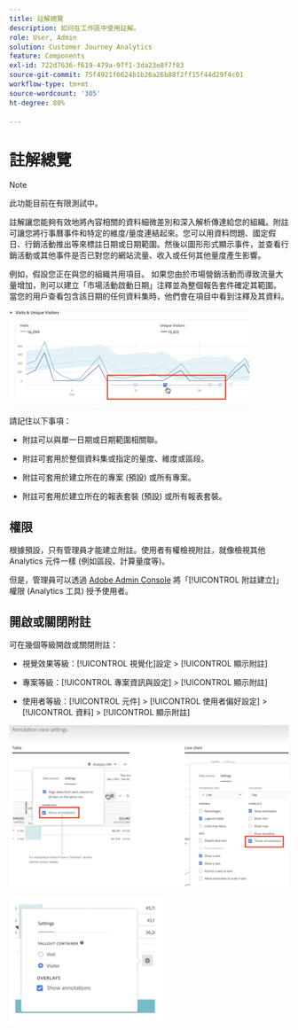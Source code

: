 ```yaml
---
title: 註解總覽
description: 如何在工作區中使用註解。
role: User, Admin
solution: Customer Journey Analytics
feature: Components
exl-id: 722d7636-f619-479a-97f1-3da23e8f7f83
source-git-commit: 75f4921f6624b1b26a26b88f2ff15f44d29f4c01
workflow-type: tm+mt
source-wordcount: '305'
ht-degree: 80%

---
```


# 註解總覽

>[!NOTE]
>
>此功能目前在有限測試中。

註解讓您能夠有效地將內容相關的資料細微差別和深入解析傳達給您的組織。附註可讓您將行事曆事件和特定的維度/量度連結起來。您可以用資料問題、國定假日、行銷活動推出等來標註日期或日期範圍。然後以圖形形式顯示事件，並查看行銷活動或其他事件是否已對您的網站流量、收入或任何其他量度產生影響。

例如，假設您正在與您的組織共用項目。 如果您由於市場營銷活動而導致流量大量增加，則可以建立「市場活動啟動日期」注釋並為整個報告套件確定其範圍。 當您的用戶查看包含該日期的任何資料集時，他們會在項目中看到注釋及其資料。

![](assets/multi-day.png)

請記住以下事項：

* 附註可以與單一日期或日期範圍相關聯。

* 附註可套用於整個資料集或指定的量度、維度或區段。

* 附註可套用於建立所在的專案 (預設) 或所有專案。

* 附註可套用於建立所在的報表套裝 (預設) 或所有報表套裝。

## 權限

根據預設，只有管理員才能建立附註。使用者有權檢視附註，就像檢視其他 Analytics 元件一樣 (例如區段、計算量度等)。

但是，管理員可以透過 [Adobe Admin Console](https://experienceleague.adobe.com/docs/analytics/admin/admin-console/permissions/analytics-tools.html?lang=zh-Hant) 將「[!UICONTROL 附註建立]」權限 (Analytics 工具) 授予使用者。

## 開啟或關閉附註

可在幾個等級開啟或關閉附註：

* 視覺效果等級：[!UICONTROL 視覺化]設定 > [!UICONTROL 顯示附註]

* 專案等級：[!UICONTROL 專案資訊與設定] > [!UICONTROL 顯示附註]

* 使用者等級：[!UICONTROL 元件] > [!UICONTROL 使用者偏好設定] > [!UICONTROL 資料] > [!UICONTROL 顯示附註]

![](assets/show-ann.png)

![](assets/show-ann2.png)
